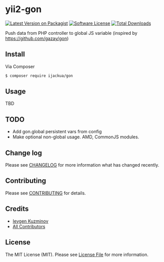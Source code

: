 # yii2-gon

[![Latest Version on Packagist][ico-version]][link-packagist]
[![Software License][ico-license]](LICENSE.md)
[![Total Downloads][ico-downloads]][link-downloads]

Push data from PHP controller to global JS variable (inspired by https://github.com/gazay/gon)

## Install

Via Composer

``` bash
$ composer require ijackua/gon
```

## Usage

TBD

## TODO

* Add gon.global persistent vars from config
* Make optional non-global usage. AMD, CommonJS modules.

## Change log

Please see [CHANGELOG](CHANGELOG.md) for more information what has changed recently.

## Contributing

Please see [CONTRIBUTING](CONTRIBUTING.md) for details.

## Credits

- [Ievgen Kuzminov][link-author]
- [All Contributors][link-contributors]

## License

The MIT License (MIT). Please see [License File](LICENSE.md) for more information.

[ico-version]: https://img.shields.io/packagist/v/ijackua/gon.svg?style=flat-square
[ico-license]: https://img.shields.io/badge/license-MIT-brightgreen.svg?style=flat-square
[ico-downloads]: https://img.shields.io/packagist/dt/ijackua/gon.svg?style=flat-square

[link-packagist]: https://packagist.org/packages/ijackua/gon
[link-downloads]: https://packagist.org/packages/ijackua/gon
[link-author]: https://github.com/iJackUA
[link-contributors]: ../../contributors
